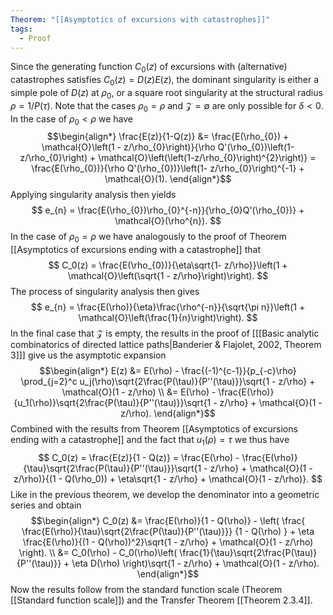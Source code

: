 ```yaml
---
Theorem: "[[Asymptotics of excursions with catastrophes]]"
tags:
  - Proof
---
```


Since the generating function $C_0(z)$ of excursions with (alternative) catastrophes satisfies $C_0(z) = D(z)E(z)$, the dominant singularity is either a simple pole of $D(z)$ at $\rho_0$, or a square root singularity at the structural radius $\rho = 1/P(\tau)$. Note that the cases $\rho_0 = \rho$ and $\mathcal{Z} = \emptyset$ are only possible for $\delta < 0$. In the case of $\rho_{0} < \rho$ we have
$$\begin{align*}
\frac{E(z)}{1-Q(z)} &= \frac{E(\rho_{0}) + \mathcal{O}\left(1 - z/\rho_{0}\right)}{\rho Q'(\rho_{0})\left(1- z/\rho_{0}\right) + \mathcal{O}\left(\left(1-z/\rho_{0}\right)^{2}\right)} 
= \frac{E(\rho_{0})}{\rho Q'(\rho_{0})}\left(1- z/\rho_{0}\right)^{-1} + \mathcal{O}(1).
\end{align*}$$
Applying singularity analysis then yields
$$
e_{n} = \frac{E(\rho_{0})\rho_{0}^{-n}}{\rho_{0}Q'(\rho_{0})} + \mathcal{O}(\rho^{n}).
$$
In the case of $\rho_{0}= \rho$ we have analogously to the proof of Theorem [[Asymptotics of excursions ending with a catastrophe]] that
$$
C_0(z) = \frac{E(\rho_{0})}{\eta\sqrt{1- z/\rho}}\left(1 + \mathcal{O}\left(\sqrt{1 - z/\rho}\right)\right).
$$
The process of singularity analysis then gives
$$
e_{n} = \frac{E(\rho)}{\eta}\frac{\rho^{-n}}{\sqrt{\pi n}}\left(1 + \mathcal{O}\left(\frac{1}{n}\right)\right).
$$
In the final case that $\mathcal{Z}$ is empty, the results in the proof of \[[[Basic analytic combinatorics of directed lattice paths|Banderier & Flajolet, 2002, Theorem 3]]\] give us the asymptotic expansion
$$\begin{align*}
E(z) &= E(\rho) - \frac{(-1)^{c-1}}{p_{-c}\rho} \prod_{j=2}^c u_j(\rho)\sqrt{2\frac{P(\tau)}{P''(\tau)}}\sqrt{1 - z/\rho} + \mathcal{O}(1 - z/\rho) \\
&= E(\rho) - \frac{E(\rho)}{u_1(\rho)}\sqrt{2\frac{P(\tau)}{P''(\tau)}}\sqrt{1 - z/\rho} + \mathcal{O}(1 - z/\rho).
\end{align*}$$
Combined with the results from Theorem [[Asymptotics of excursions ending with a catastrophe]] and the fact that $u_1(\rho) = \tau$ we thus have
$$
C_0(z) = \frac{E(z)}{1 - Q(z)} = \frac{E(\rho) - \frac{E(\rho)}{\tau}\sqrt{2\frac{P(\tau)}{P''(\tau)}}\sqrt{1 - z/\rho} + \mathcal{O}(1 - z/\rho)}{(1 - Q(\rho_0)) + \eta\sqrt{1 - z/\rho} + \mathcal{O}(1 - z/\rho)}.
$$
Like in the previous theorem, we develop the denominator into a geometric series and obtain
$$\begin{align*}
C_0(z) &= \frac{E(\rho)}{1 - Q(\rho)} - 
\left(
\frac{
\frac{E(\rho)}{\tau}\sqrt{2\frac{P(\tau)}{P''(\tau)}}}
{1 - Q(\rho)
} + 
\eta \frac{E(\rho)}{(1 - Q(\rho))^2}\sqrt{1 - z/\rho} + 
\mathcal{O}(1 - z/\rho)
\right). \\
&= C_0(\rho) - C_0(\rho)\left(
\frac{1}{\tau}\sqrt{2\frac{P(\tau)}{P''(\tau)}} + \eta D(\rho)
\right)\sqrt{1 - z/\rho} + \mathcal{O}(1 - z/\rho).
\end{align*}$$
Now the results follow from the standard function scale (Theorem [[Standard function scale]]) and the Transfer Theorem [[Theorem 2.3.4]].
